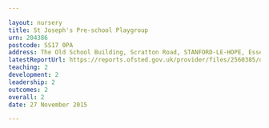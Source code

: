 ```yaml
---

layout: nursery
title: St Joseph's Pre-school Playgroup
urn: 204386
postcode: SS17 0PA
address: The Old School Building, Scratton Road, STANFORD-LE-HOPE, Essex, SS17 0PA
latestReportUrl: https://reports.ofsted.gov.uk/provider/files/2560385/urn/204386.pdf
teaching: 2
development: 2
leadership: 2
outcomes: 2
overall: 2
date: 27 November 2015

---
```

